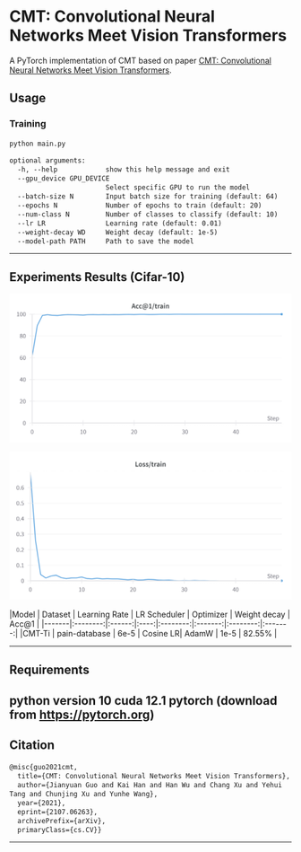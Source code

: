 # CMT: Convolutional Neural Networks Meet Vision Transformers

A PyTorch implementation of CMT based on paper [CMT: Convolutional Neural Networks Meet Vision Transformers](https://arxiv.org/abs/2107.06263v2).

## Usage
### Training
```bash=
python main.py
```

```bash=
optional arguments:
  -h, --help            show this help message and exit
  --gpu_device GPU_DEVICE
                        Select specific GPU to run the model
  --batch-size N        Input batch size for training (default: 64)
  --epochs N            Number of epochs to train (default: 20)
  --num-class N         Number of classes to classify (default: 10)
  --lr LR               Learning rate (default: 0.01)
  --weight-decay WD     Weight decay (default: 1e-5)
  --model-path PATH     Path to save the model
```

---

## Experiments Results (Cifar-10)

![Accuracy of pain databse](./fig/acc.png)

![Loss of pain database](./fig/loss.png)


|Model  |  Dataset | Learning Rate |   LR Scheduler | Optimizer |  Weight decay |   Acc@1  |
|-------|:--------:|:------:|:----:|:--------:|:-------:|:--------:|:-------:|
|CMT-Ti |  pain-database |  6e-5  | Cosine LR|  AdamW   |  1e-5   |  82.55%  |


---
## Requirements
python version 10
cuda 12.1
pytorch (download from https://pytorch.org)
---

## Citation

    @misc{guo2021cmt,
      title={CMT: Convolutional Neural Networks Meet Vision Transformers},
      author={Jianyuan Guo and Kai Han and Han Wu and Chang Xu and Yehui Tang and Chunjing Xu and Yunhe Wang},
      year={2021},
      eprint={2107.06263},
      archivePrefix={arXiv},
      primaryClass={cs.CV}}

---
